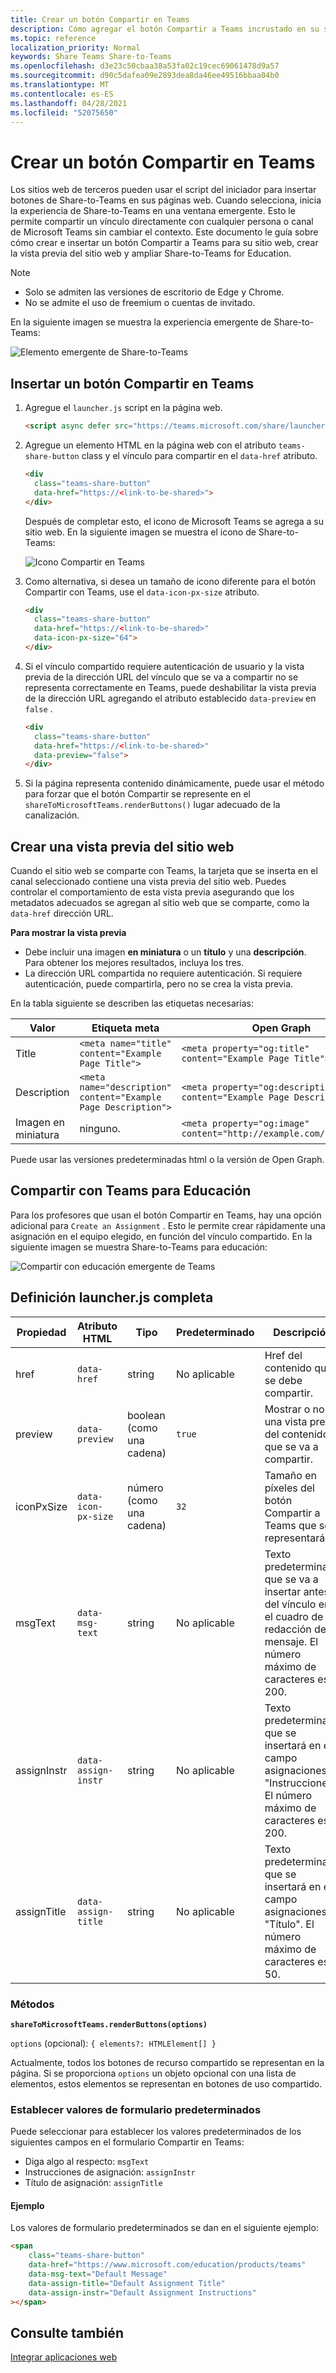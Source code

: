 ```yaml
---
title: Crear un botón Compartir en Teams
description: Cómo agregar el botón Compartir a Teams incrustado en su sitio web
ms.topic: reference
localization_priority: Normal
keywords: Share Teams Share-to-Teams
ms.openlocfilehash: d3e23c50cbaa38a53fa02c19cec69061478d9a57
ms.sourcegitcommit: d90c5dafea09e2893dea8da46ee49516bbaa04b0
ms.translationtype: MT
ms.contentlocale: es-ES
ms.lasthandoff: 04/28/2021
ms.locfileid: "52075650"
---
```

# <a name="create-share-to-teams-button"></a>Crear un botón Compartir en Teams

Los sitios web de terceros pueden usar el script del iniciador para insertar botones de Share-to-Teams en sus páginas web. Cuando selecciona, inicia la experiencia de Share-to-Teams en una ventana emergente. Esto le permite compartir un vínculo directamente con cualquier persona o canal de Microsoft Teams sin cambiar el contexto. Este documento le guía sobre cómo crear e insertar un botón Compartir a Teams para su sitio web, crear la vista previa del sitio web y ampliar Share-to-Teams for Education.

> [!NOTE]
> * Solo se admiten las versiones de escritorio de Edge y Chrome.
> * No se admite el uso de freemium o cuentas de invitado.  

En la siguiente imagen se muestra la experiencia emergente de Share-to-Teams:

![Elemento emergente de Share-to-Teams](~/assets/images/share-to-teams-popup.png)

## <a name="embed-a-share-to-teams-button"></a>Insertar un botón Compartir en Teams

1. Agregue el `launcher.js` script en la página web.

    ```html
    <script async defer src="https://teams.microsoft.com/share/launcher.js"></script>
    ```

1. Agregue un elemento HTML en la página web con el atributo `teams-share-button` class y el vínculo para compartir en el `data-href` atributo.

    ```html
    <div
      class="teams-share-button"
      data-href="https://<link-to-be-shared>">
    </div>
    ```

    Después de completar esto, el icono de Microsoft Teams se agrega a su sitio web. En la siguiente imagen se muestra el icono de Share-to-Teams:

    ![Icono Compartir en Teams](~/assets/icons/share-to-teams-icon.png)

1. Como alternativa, si desea un tamaño de icono diferente para el botón Compartir con Teams, use el `data-icon-px-size` atributo.

    ```html
    <div
      class="teams-share-button"
      data-href="https://<link-to-be-shared>"
      data-icon-px-size="64">
    </div>
    ```
1. Si el vínculo compartido requiere autenticación de usuario y la vista previa de la dirección URL del vínculo que se va a compartir no se representa correctamente en Teams, puede deshabilitar la vista previa de la dirección URL agregando el atributo establecido `data-preview` en `false` .

    ```html
    <div
      class="teams-share-button"
      data-href="https://<link-to-be-shared>"
      data-preview="false">
    </div>
    ```

1. Si la página representa contenido dinámicamente, puede usar el método para forzar que el botón Compartir se represente en el `shareToMicrosoftTeams.renderButtons()` lugar adecuado de la canalización. 

## <a name="craft-your-website-preview"></a>Crear una vista previa del sitio web

Cuando el sitio web se comparte con Teams, la tarjeta que se inserta en el canal seleccionado contiene una vista previa del sitio web. Puedes controlar el comportamiento de esta vista previa asegurando que los metadatos adecuados se agregan al sitio web que se comparte, como la `data-href` dirección URL.  

**Para mostrar la vista previa**

* Debe incluir una imagen **en miniatura** o un **título** y una **descripción**. Para obtener los mejores resultados, incluya los tres.
* La dirección URL compartida no requiere autenticación. Si requiere autenticación, puede compartirla, pero no se crea la vista previa.

En la tabla siguiente se describen las etiquetas necesarias:

|Valor|Etiqueta meta| Open Graph|
|----|----|----|
|Title|`<meta name="title" content="Example Page Title">`|`<meta property="og:title" content="Example Page Title">`|
|Description|`<meta name="description" content="Example Page Description">`|`<meta property="og:description" content="Example Page Description">`|
|Imagen en miniatura| ninguno. |`<meta property="og:image" content="http://example.com/image.jpg">`|

Puede usar las versiones predeterminadas html o la versión de Open Graph.

## <a name="share-to-teams-for-education"></a>Compartir con Teams para Educación

Para los profesores que usan el botón Compartir en Teams, hay una opción adicional para `Create an Assignment` . Esto le permite crear rápidamente una asignación en el equipo elegido, en función del vínculo compartido. En la siguiente imagen se muestra Share-to-Teams para educación: 

![Compartir con educación emergente de Teams](~/assets/images/share-to-teams-popup-edu.png)

## <a name="full-launcherjs-definition"></a>Definición launcher.js completa

| Propiedad | Atributo HTML | Tipo | Predeterminado | Descripción |
| -------------- | ---------------------- | --------------------- | ------- | ---------------------------------------------------------------------- |
| href | `data-href` | string | No aplicable | Href del contenido que se debe compartir. |
| preview | `data-preview` | boolean (como una cadena) | `true` | Mostrar o no una vista previa del contenido que se va a compartir. |
| iconPxSize | `data-icon-px-size` | número (como una cadena) | `32` | Tamaño en píxeles del botón Compartir a Teams que se representará. |
| msgText | `data-msg-text` | string | No aplicable | Texto predeterminado que se va a insertar antes del vínculo en el cuadro de redacción del mensaje. El número máximo de caracteres es 200. |
| assignInstr | `data-assign-instr` | string | No aplicable | Texto predeterminado que se insertará en el campo asignaciones "Instrucciones". El número máximo de caracteres es 200. |
| assignTitle | `data-assign-title` | string | No aplicable | Texto predeterminado que se insertará en el campo asignaciones "Título". El número máximo de caracteres es 50. |

### <a name="methods"></a>Métodos

**`shareToMicrosoftTeams.renderButtons(options)`**

`options` (opcional): `{ elements?: HTMLElement[] }`

Actualmente, todos los botones de recurso compartido se representan en la página. Si se proporciona `options` un objeto opcional con una lista de elementos, estos elementos se representan en botones de uso compartido.

### <a name="set-default-form-values"></a>Establecer valores de formulario predeterminados

Puede seleccionar para establecer los valores predeterminados de los siguientes campos en el formulario Compartir en Teams:

* Diga algo al respecto: `msgText`
* Instrucciones de asignación: `assignInstr`
* Título de asignación: `assignTitle`

#### <a name="example"></a>Ejemplo

 Los valores de formulario predeterminados se dan en el siguiente ejemplo:

```html
<span
    class="teams-share-button"
    data-href="https://www.microsoft.com/education/products/teams"
    data-msg-text="Default Message"
    data-assign-title="Default Assignment Title"
    data-assign-instr="Default Assignment Instructions"
></span>
```

## <a name="see-also"></a>Consulte también

[Integrar aplicaciones web](~/samples/integrate-web-apps-overview.md)
